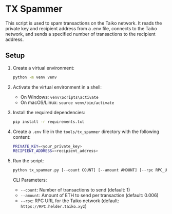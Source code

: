 # TX Spammer

This script is used to spam transactions on the Taiko network. It reads the private key and recipient address from a .env file, connects to the Taiko network, and sends a specified number of transactions to the recipient address.

## Setup

1. Create a virtual environment:
   ```sh
   python -m venv venv
   ```

2. Activate the virtual environment in a shell:
   - On Windows: `venv\Scripts\activate`
   - On macOS/Linux: `source venv/bin/activate`

3. Install the required dependencies:
   ```sh
   pip install -r requirements.txt
   ```

4. Create a `.env` file in the `tools/tx_spammer` directory with the following content:
   ```sh
   PRIVATE_KEY=<your_private_key>
   RECIPIENT_ADDRESS=<recipient_address>
   ```

5. Run the script:
   ```sh
   python tx_spammer.py [--count COUNT] [--amount AMOUNT] [--rpc RPC_URL]
   ```

    CLI Parameters:

    - `--count`: Number of transactions to send (default: 1)
    - `--amount`: Amount of ETH to send per transaction (default: 0.006)
    - `--rpc`: RPC URL for the Taiko network (default: `https://RPC.helder.taiko.xyz`)